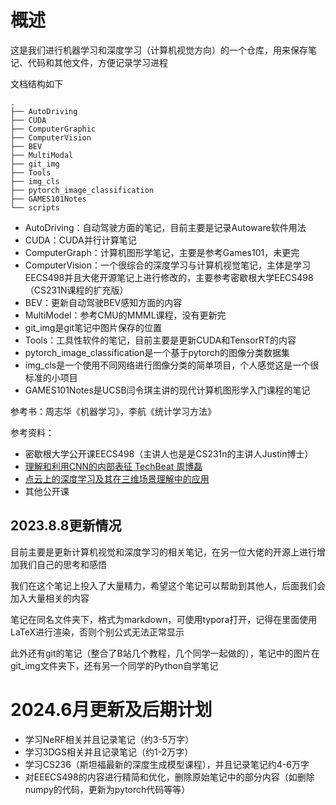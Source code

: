 # 概述

这是我们进行机器学习和深度学习（计算机视觉方向）的一个仓库，用来保存笔记、代码和其他文件，方便记录学习进程

文档结构如下

```shell
.
├── AutoDriving
├── CUDA
├── ComputerGraphic
├── ComputerVision
├── BEV
├── MultiModal
├── git_img
├── Tools
├── img_cls
├── pytorch_image_classification
├── GAMES101Notes
└── scripts
```

- AutoDriving：自动驾驶方面的笔记，目前主要是记录Autoware软件用法
- CUDA：CUDA并行计算笔记
- ComputerGraph：计算机图形学笔记，主要是参考Games101，未更完
- ComputerVision：一个很综合的深度学习与计算机视觉笔记，主体是学习EECS498并且大佬开源笔记上进行修改的，主要参考密歇根大学EECS498（CS231N课程的扩充版）
- BEV：更新自动驾驶BEV感知方面的内容
- MultiModel：参考CMU的MMML课程，没有更新完
- git_img是git笔记中图片保存的位置
- Tools：工具性软件的笔记，目前主要是更新CUDA和TensorRT的内容
- pytorch_image_classification是一个基于pytorch的图像分类数据集
- img_cls是一个使用不同网络进行图像分类的简单项目，个人感觉这是一个很标准的小项目
- GAMES101Notes是UCSB闫令琪主讲的现代计算机图形学入门课程的笔记

参考书：周志华《机器学习》，李航《统计学习方法》

参考资料：

- 密歇根大学公开课EECS498（主讲人也是是CS231n的主讲人Justin博士）
- [理解和利用CNN的内部表征 TechBeat 周博磊](https://www.techbeat.net/talk-info?id=180)
- [点云上的深度学习及其在三维场景理解中的应用](https://www.techbeat.net/talk-info?id=254)
- 其他公开课

## 2023.8.8更新情况

目前主要是更新计算机视觉和深度学习的相关笔记，在另一位大佬的开源上进行增加我们自己的思考和感悟

我们在这个笔记上投入了大量精力，希望这个笔记可以帮助到其他人，后面我们会加入大量相关的内容

笔记在同名文件夹下，格式为markdown，可使用typora打开，记得在里面使用LaTeX进行渲染，否则个别公式无法正常显示

此外还有git的笔记（整合了B站几个教程，几个同学一起做的），笔记中的图片在git_img文件夹下，还有另一个同学的Python自学笔记

# 2024.6月更新及后期计划

- 学习NeRF相关并且记录笔记（约3-5万字）
- 学习3DGS相关并且记录笔记（约1-2万字）
- 学习CS236（斯坦福最新的深度生成模型课程），并且记录笔记约4-6万字
- 对EEECS498的内容进行精简和优化，删除原始笔记中的部分内容（如删除numpy的代码，更新为pytorch代码等等）
